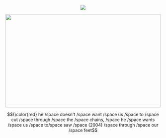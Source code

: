 <p align="center"> <img src="https://komarev.com/ghpvc/?username=whannells&label=profile%20views!&color=fe0914&style=flat"  </p>

<p align="center"> <img src="https://github.com/user-attachments/assets/b55412db-75d4-4c97-a029-73ea021e76bb" width="500" height="300">
  
<p align="center"> $${\color{red} he /space doesn't /space want /space us /space to /space cut /space through /space the /space chains, /space he /space wants /space us /space to/space  saw /space (2004) /space through /space our /space feet$$


